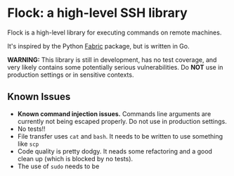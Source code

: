 # Flock: a high-level SSH library

Flock is a high-level library for executing commands on remote machines.

It's inspired by the Python [Fabric](http://www.fabfile.org) package, but
is written in Go.

**WARNING:** This library is still in development, has no test coverage,
and very likely contains some potentially serious vulnerabilities.  Do **NOT**
use in production settings or in sensitive contexts.

## Known Issues

- **Known command injection issues.**  Commands line arguments are currently not being escaped properly.  Do not use in production settings.
- No tests!!
- File transfer uses `cat` and `bash`.  It needs to be written to use something like `scp`
- Code quality is pretty dodgy.  It neads some refactoring and a good clean up (which is blocked by no tests).
- The use of `sudo` needs to be